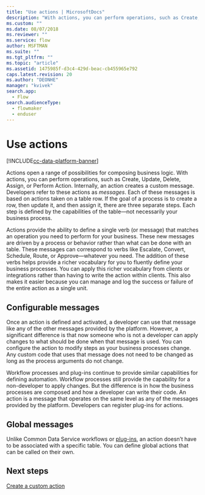 ```yaml
---
title: "Use actions | MicrosoftDocs"
description: "With actions, you can perform operations, such as Create, Update, Delete, Assign, or Perform Action. Internally, an action creates a custom message."
ms.custom: ""
ms.date: 08/07/2018
ms.reviewer: ""
ms.service: flow
author: MSFTMAN
ms.suite: ""
ms.tgt_pltfrm: ""
ms.topic: "article"
ms.assetid: 1475985f-d3c4-429d-beac-cb455965e792
caps.latest.revision: 20
ms.author: "DEONHE"
manager: "kvivek"
search.app: 
  - Flow
search.audienceType: 
  - flowmaker
  - enduser
---
```

# Use actions


[!INCLUDE[cc-data-platform-banner](../../includes/cc-data-platform-banner.md)]

Actions open a range of possibilities for composing business logic. With actions, you can perform operations, such as Create, Update, Delete, Assign, or Perform Action. Internally, an action creates a custom message. Developers refer to these actions as *messages*. Each of these messages is based on actions taken on a table row. If the goal of a process is to create a row, then update it, and then assign it, there are three separate steps. Each step is defined by the capabilities of the table—not necessarily your business process.  
  
Actions provide the ability to define a single verb (or message) that matches an operation you need to perform for your business. These new messages are driven by a process or behavior rather than what can be done with an table. These messages can correspond to verbs like Escalate, Convert, Schedule, Route, or Approve—whatever you need. The addition of these verbs helps provide a richer vocabulary for you to fluently define your business processes. You can apply this richer vocabulary from clients or integrations rather than having to write the action within clients. This also makes it easier because you can manage and log the success or failure of the entire action as a single unit.  
  
<a name="BKMK_ConfigurableMessages"></a>   
## Configurable messages  
Once an action is defined and activated, a developer can use that message like any of the other messages provided by the platform. However, a significant difference is that now someone who is not a developer can apply changes to what should be done when that message is used. You can configure the action to modify steps as your business processes change. Any custom code that uses that message does not need to be changed as long as the process arguments do not change.  
  
Workflow processes and plug-ins continue to provide similar capabilities for defining automation. Workflow processes still provide the capability for a non-developer to apply changes. But the difference is in how the business processes are composed and how a developer can write their code. An action is a message that operates on the same level as any of the messages provided by the platform. Developers can register plug-ins for actions.  
  
<a name="BKMK_GlobalMessages"></a>   
## Global messages 
 
Unlike Common Data Service workflows or [plug-ins](/powerapps/developer/common-data-service/apply-business-logic-with-code?branch=master#create-a-plug-in), an action doesn’t have to be associated with a specific table. You can define global actions that can be called on their own.

## Next steps

[Create a custom action](create-actions.md)  
  


